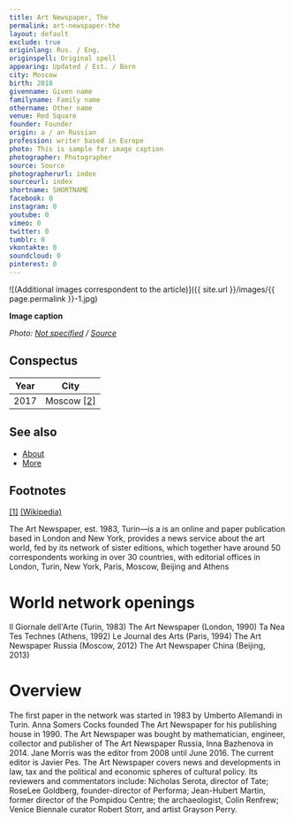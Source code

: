 ```yaml
---
title: Art Newspaper, The
permalink: art-newspaper-the
layout: default
exclude: true
originlang: Rus. / Eng.
originspell: Original spell
appearing: Updated / Est. / Born
city: Moscow
birth: 2018
givenname: Given name
familyname: Family name
othername: Other name
venue: Red Square
founder: Founder
origin: a / an Russian
profession: writer based in Europe
photo: This is sample for image caption
photographer: Photographer
source: Source
photographerurl: index
sourceurl: index
shortname: SHORTNAME
facebook: 0
instagram: 0
youtube: 0
vimeo: 0
twitter: 0
tumblr: 0
vkontakte: 0
soundcloud: 0
pinterest: 0
---
```


![(Additional images correspondent to the article)]({{ site.url }}/images/{{ page.permalink }}-1.jpg)

**Image caption**

*Photo: [Not specified](index) / [Source](index)*

## Сonspectus

|Year|City|
|-|-|
|2017|Moscow <span id="a2">[\[2\]](#f2)</span>|

## See also

+ [About](index)
+ [More](index)

## Footnotes

[[1]](#a1) <span id="f1"></span> [(Wikipedia)](index)

The Art Newspaper, est. 1983, Turin—is a is an online and paper publication based in London and New York, provides a news service about the art world, fed by its network of sister editions, which together have around 50 correspondents working in over 30 countries, with editorial offices in London, Turin, New York, Paris, Moscow, Beijing and Athens

# World network openings

Il Giornale dell'Arte (Turin, 1983)
The Art Newspaper (London, 1990)
Ta Nea Tes Technes (Athens, 1992)
Le Journal des Arts (Paris, 1994)
The Art Newspaper Russia (Moscow, 2012)
The Art Newspaper China (Beijing, 2013)


# Overview

The first paper in the network was started in 1983 by Umberto Allemandi in Turin. Anna Somers Cocks founded The Art Newspaper for his publishing house in 1990. The Art Newspaper was bought by mathematician, engineer, collector and publisher of The Art Newspaper Russia, Inna Bazhenova in 2014. Jane Morris was the editor from 2008 until June 2016. The current editor is Javier Pes. The Art Newspaper covers news and developments in law, tax and the political and economic spheres of cultural policy. Its reviewers and commentators include: Nicholas Serota, director of Tate; RoseLee Goldberg, founder-director of Performa; Jean-Hubert Martin, former director of the Pompidou Centre; the archaeologist, Colin Renfrew; Venice Biennale curator Robert Storr, and artist Grayson Perry.
